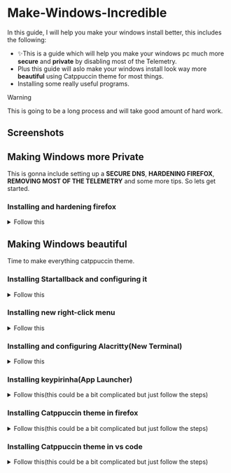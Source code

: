 # Make-Windows-Incredible
In this guide, I will help you make your windows install better, this includes the following:
+ ✨This is a guide which will help you make your windows pc much more **secure** and **private** by disabling most of the Telemetry.
+ Plus this guide will aslo make your windows install look way more **beautiful** using Catppuccin theme for most things.
+ Installing some really useful programs.
> [!WARNING]
> This is going to be a long process and will take good amount of hard work.


## Screenshots

## Making Windows more Private
This is gonna include setting up a **SECURE DNS**, **HARDENING FIREFOX**, **REMOVING MOST OF THE TELEMETRY** and some more tips.
So lets get started.

### Installing and hardening firefox
<details close>
<summary>Follow this</summary>
<br>
Install firefox from (https://www.mozilla.org/en-US/firefox/)
  
#### **You can follow this [youtube video](https://www.youtube.com/watch?v=Fr8UFJzpNls&t=490s) for hardening firefox or just follow the following steps.**
  
#### Steps for hardening:
  
1. Changing some basic settings in **settings>home**

> Set homepage and new window to **blank page** (do the same for new tabs)

> Disable: Shortcuts

> Disable: recommended stories

> Disable recent activity

2. Changing settings in **settings>privacy and security**

> Change the tracking protection to Strict

> Enable: Tell websites not to sell or share my data

> Enable: Send websites a “Do Not Track” request

> Go under Firefox Data Collection and Use and disable everything

> Go under HTTPS-Only Mode and Enable: Enable HTTPS-Only Mode in all windows

3. Install extentions

> Ublock origin(for blocking adds)

> Firefox Color(needed later for customizing firefox)

4. Install a user.js file

Go to [Betterfox](https://github.com/yokoffing/Betterfox) and click on **raw** in the right hand side and copy everything.

**Search** `about:profiles` in the address bar of firefox

Under root directory click `Open Directory` or go to `C:\Users\SUJU\AppData\Roaming\Mozilla\Firefox\Profiles\PROFILENAME` in your file manager

Create a file called **user.js** in the onpened directory and paste all of the raw file there and save it.

Now restart firefox and its hardened. Good job!

</details>

## Making Windows beautiful
Time to make everything catppuccin theme.

### Installing Startallback and configuring it
<details close>
<summary>Follow this</summary>
<br>
Steps:

You can follow this [video](https://www.youtube.com/watch?v=kvpZx_SP2SM&list=PLGWgbaPiQ4hp4mYdaoVYnNZzzEym93d0t&index=5) or follow the following steps
  
1. Install startallback from [here](https://startallback.com/)

2. Download this [file](https://github.com/notsuju/Make-Windows-Incredible/blob/main/Catppuccin-theme/Startallback/Catppuccin%20SAB.msstyles)

3. Go to `C:\Program Files\StartAllBack\Styles` and copy the downloaded catppuccin sab file there.

4. Now right click on start logo on desktop, go to the last option preferences, it will open startallback settings.

5. Go the taskbar settings and change the taskbar location setting to **TOP**

6. In taskbar settings change the visual style to catppuccin (do the same for start menu)

DONE THE START MENU AND TASKBAR ARE DONE. :)

</details>

### Installing new right-click menu
<details close>
<summary>Follow this</summary>
<br>
Steps:
  
1. Install from [nilesoft shell](https://nilesoft.org/) or by running `winget install nilesoft.shell` in cmd

2. After installing your right-click menu will change and will have a lot more options.

3. You will have to install Catppuccin-Mocha-Pink.nss theme from [Catppuccin nilesoft](https://github.com/catppuccin/nilesoft-shell/blob/main/mocha/catppuccin-mocha-pink.nss)

4. After downloading the catppuccin-mocha-pink.nss file, open the file in notepad and **rename the file to theme.nss**

5. Copy the theme.nss file

6. Shift+right click on the taskbar>shell>open directory, this should open in file manager.

7. Go the folder `imports` and paste your theme.nss there.

8. Hold shift and right-click the taskbar and Click on **Exit Explorer**

DONE THE RIGHT CLICK MENU IS NOW THEMED. 💯

</details>

### Installing and configuring Alacritty(New Terminal)
<details close>
<summary>Follow this</summary>
<br>
Steps:

1. Intall [alacritty](https://alacritty.org/)

2. Opem alacritty once and close it.

3. Download my [alacritty.toml](https://github.com/notsuju/Make-Windows-Incredible/blob/main/alacritty.toml) file

4. Now copy this file and paste it in `C:\Users\SUJU\AppData\Roaming\alacritty` in file manager

DONE YOUR ALACRITTY THEME IS DONE.

</details>

### Installing keypirinha(App Launcher)
<details close>
<summary>Follow this(this could be a bit complicated but just follow the steps)</summary>
<br>
Steps:

1. Install Chololatey by running command prompt as administrator and paste this `Set-ExecutionPolicy Bypass -Scope Process -Force; [System.Net.ServicePointManager]::SecurityProtocol = [System.Net.ServicePointManager]::SecurityProtocol -bor 3072; iex ((New-Object System.Net.WebClient).DownloadString('https://community.chocolatey.org/install.ps1'))` and hit enter and let it install until you see successful.

2. Now install Keypirinha by running this command `choco install keypirinha` in command prompt with administrator

3. Now go to `C:\ProgramData\chocolatey\lib\keypirinha\tools\Keypirinha` and create a shortcut of keypirinha.exe

4. Now **window+r** and type **shell:startup**

5. It will open in file manager

6. Move the shortcut to this location

7. Restart your computer

8. Now go to `C:\ProgramData\chocolatey\lib\keypirinha\tools\Keypirinha\default\App` and open keypirinha.ini file in notepad.

9. Close notepad and reopem notepad as administrator

10. Now copy the raw file from [here](https://github.com/notsuju/Make-Windows-Incredible/blob/main/Keypirinha.ini) by clicking the raw option

11. Now delete everything in file that you have opened in notepad and paste this new raw file in there and save.

12. Now do **win+ctrl+k** (we will change it)

13. In keypirinha search box search config and click on keypirinha: Configure

14. This is will open two text editor windows

15. Now just paste this

`[app]
hotkey_run = Alt+Space
[gui]
theme = catppuccin
show_on_taskbar = no
max_results = 10`

on the right window and save it by ctrl+s

DONE NOW YOU CAN USE ALT+SPACE TO CALL KEYPIRINHA WITH CATPPUCCIN THEME. :0

</details>

### Installing Catppuccin theme in firefox
<details close>
<summary>Follow this(this could be a bit complicated but just follow the steps)</summary>
<br>
Steps:

1. Open Firefox and type `about:config` in the address bar and search

2. It will say proceed with caution, just accept the ricks and continue

3. In about:config searxh for `legacyuserpro` and switch the value to true by **clicking the reversible button in the right hand corner**

![aboutconfig](https://github.com/notsuju/Make-Windows-Incredible/assets/131643792/cce6f26a-7ce5-4a88-a18c-e5343335e528)

5. Go to [here](https://github.com/mimipile/firefoxCSS/blob/main/userChrome.css) and copy the raw file

We are using a theme called [Another Online](https://github.com/mimipile/firefoxCSS/tree/main) by mimipile

5. Open firefox and type `about:profiles` in the address bar and search

6. Go the second option root directory and click open directory

![firefoxopendir](https://github.com/notsuju/Make-Windows-Incredible/assets/131643792/8e615d4c-07bf-4f93-9979-afdf854e002a)

8. Close firefox

9. Now here create a folder named `chrome`

10. Now go inside the chrome folder

11. Make two files inside called `userChrome.css` and `userContent.css`

12. Also make a folder named `img`

13. Now paste the raw file that was copied in step 4 in `userChrome.css` and save

14. Go to [link](https://github.com/notsuju/Make-Windows-Incredible/blob/main/userContent.css) and copy the raw file

15. Paste this raw file in `userContent.css` and save

16. Now pick downlaod image from [here](https://github.com/notsuju/Make-Windows-Incredible/tree/main/Wallpapers)

17. Copy the name of the image with file type `Example: 123.png` copy the whole thing 123.png

18. And paste that image in the `img` folder (this will be your firefox background image)

19. Now open `userContent` and look at **line 12** paste the copied name after `img/` and save

20. Close everything and reopen firefox (Your theme and img is work now)

21. Now go to [here](https://color.firefox.com/?theme=XQAAAAJDBAAAAAAAAABBqYhm849SCicxcUcPX38oKRicm6da8pFtMcajvXaAE3RJ0F_F447xQs-L1kFlGgDKq4IIvWciiy4upusW7OvXIRinrLrwLvjXB37kvhN5ElayHo02fx3o8RrDShIhRpNiQMOdww5V2sCMLAfehhp-xkeer3MCWdRzOxwUd1idIdYygjYcDC9HOohbgoQY1wJYK0MG9FFPmpCOo5rViKWXT2rMRBQb2guhvABroGB6LqX-HZ9JR9FU6ZnHTCdQPn261avChXEifYgCOyCKdS9ZoXxv_HHhkTIaEsdaPO9_OsUjQOnRR9pOQ-2-gaJG0tk5WJBmW2OdZHi6QoWbHvo-LCxDCc5eM3Jnlsv7tefW8SXXnLqRKzvRpV5w-LJMsxKo2sk_mbfjvCt5UXn08uJWISpZgv-55kH1p9oHbjThn2WEQRY5WG7yRe3QfTR0WgAOhFyS8twgohbNtAGIYntaJW-9ziKrBuB5ASBAQ_wKYehawNAyShIBulC6wkZK2RoN8CeDkNDHQH8xS1cfyPOuC1OiL9DwyNUyDzvtj_zmaZw) and save the color scheme

ALL DONE FIREFOX IS READY :)

</details>

### Installing Catppuccin theme in vs code
<details close>
<summary>Follow this(this could be a bit complicated but just follow the steps)</summary>
<br>
Steps:

1. Go to this [link](https://marketplace.visualstudio.com/items?itemName=AlexDauenhauer.catppuccin-noctis) and click on install and let it install on vs code

2. Now open vs code and do `ctrl+k+T` and search catppuccin noctis and click on it to apply.

ALL DONE VS CODE IS DONE.







